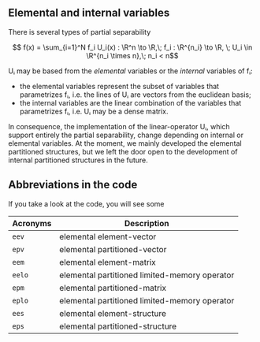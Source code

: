 ## Elemental and internal variables

There is several types of partial separability
```math
  f(x) = \sum_{i=1}^N f_i U_i(x) : \R^n \to \R,\; f_i : \R^{n_i} \to \R, \; U_i \in \R^{n_i \times n},\; n_i < n
```
Uᵢ may be based from the *elemental* variables or the *internal* variables of fᵢ:
- the elemental variables represent the subset of variables that parametrizes fᵢ, i.e. the lines of Uᵢ are vectors from the euclidean basis;
- the internal variables are the linear combination of the variables that parametrizes fᵢ, i.e. Uᵢ may be a dense matrix.

In consequence, the implementation of the linear-operator Uᵢ, which support entirely the partial separability, change depending on internal or elemental variables.
At the moment, we mainly developed the elemental partitioned structures, but we left the door open to the development of internal partitioned structures in the future.

## Abbreviations in the code
If you take a look at the code, you will see some

Acronyms  | Description
----------|------------
`eev`     | elemental element-vector
`epv`     | elemental partitioned-vector
`eem`     | elemental element-matrix
`eelo`    | elemental partitioned limited-memory operator
`epm`     | elemental partitioned-matrix
`eplo`    | elemental partitioned limited-memory operator
`ees`     | elemental element-structure
`eps`     | elemental partitioned-structure